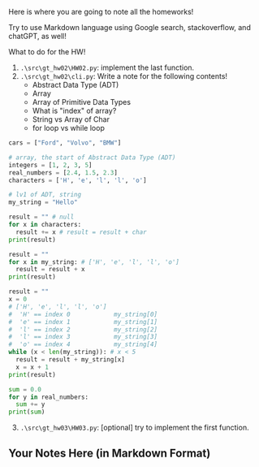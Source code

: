 <!-- 
 @requires
 1. VSCode extension: Markdown Preview Enhanced
 2. Shortcut: 'Ctrl' + 'Shift' + 'V'
 3. Split: Drag to right (->)

 @requires
 1. VSCode extension: Markdown All in One
 2. `File` > `Preferences` > `Keyboard Shortcuts`
 3. toggle code span > `Ctrl + '`
 4. toggle code block > `Ctrl + Shift + '`

 @usage
 1. End of Proof (Q.E.D.): <div style="text-align: right;">&#11035;</div>
 2. End of Each Section: 

     <br /><br /><br />

     ---



     <p align="right">(<a href="#readme-top">back to top</a>)</p>

 3. ![image_title_](images/imagefile.png)
 4. [url_title](URL)
 -->
<!-- Anchor Tag (Object) for "back to top" -->
<a id="readme-top"></a> 

Here is where you are going to note all the homeworks!

Try to use Markdown language using Google search, stackoverflow, and chatGPT, as well!

What to do for the HW!
1. `.\src\gt_hw02\HW02.py`: implement the last function.
2. `.\src\gt_hw02\cli.py`: Write a note for the following contents!
   - Abstract Data Type (ADT)
   - Array
   - Array of Primitive Data Types
   - What is "index" of array?
   - String vs Array of Char
   - for loop vs while loop

```python
cars = ["Ford", "Volvo", "BMW"]

# array, the start of Abstract Data Type (ADT)
integers = [1, 2, 3, 5]
real_numbers = [2.4, 1.5, 2.3]
characters = ['H', 'e', 'l', 'l', 'o']

# lv1 of ADT, string
my_string = "Hello"

result = "" # null
for x in characters:
  result += x # result = result + char
print(result)

result = ""
for x in my_string: # ['H', 'e', 'l', 'l', 'o']
  result = result + x
print(result)

result = ""
x = 0
# ['H', 'e', 'l', 'l', 'o']
#  'H' == index 0            my_string[0]
#  'e' == index 1            my_string[1]
#  'l' == index 2            my_string[2]
#  'l' == index 3            my_string[3]
#  'o' == index 4            my_string[4]
while (x < len(my_string)): # x < 5
  result = result + my_string[x]
  x = x + 1
print(result)

sum = 0.0
for y in real_numbers:
  sum += y
print(sum)
```
3. `.\src\gt_hw03\HW03.py`: [optional] try to implement the first function. 

## Your Notes Here (in Markdown Format)
